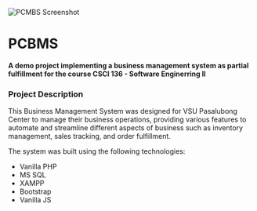 ![PCMBS Screenshot](https://github.com/user-attachments/assets/7e92002b-20cd-4419-9133-f3aa6fa13233)

# PCBMS
 __A demo project implementing a business management system as partial fulfillment for the course CSCI 136 - Software Enginerring II__

### Project Description
This Business Management System was designed for VSU Pasalubong Center to manage their business operations, providing various features to automate and streamline different aspects of business such as inventory management, sales tracking, and order fulfillment.


The system was built using the following technologies:
  - Vanilla PHP
  - MS SQL
  - XAMPP
  - Bootstrap
  - Vanilla JS

